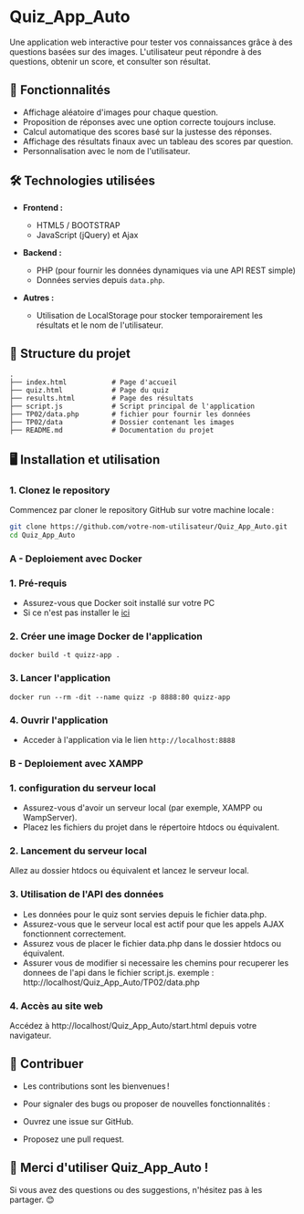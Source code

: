 # **Quiz_App_Auto**

Une application web interactive pour tester vos connaissances grâce à des questions basées sur des images. L'utilisateur peut répondre à des questions, obtenir un score, et consulter son résultat.

## 🚀 **Fonctionnalités**

- Affichage aléatoire d'images pour chaque question.
- Proposition de réponses avec une option correcte toujours incluse.
- Calcul automatique des scores basé sur la justesse des réponses.
- Affichage des résultats finaux avec un tableau des scores par question.
- Personnalisation avec le nom de l'utilisateur.

## 🛠️ **Technologies utilisées**

- **Frontend :**
  - HTML5 / BOOTSTRAP
  - JavaScript (jQuery) et Ajax 

- **Backend :**
  - PHP (pour fournir les données dynamiques via une API REST simple)
  - Données servies depuis `data.php`.

- **Autres :**
  - Utilisation de LocalStorage pour stocker temporairement les résultats et le nom de l'utilisateur.

## 📂 **Structure du projet**

```plaintext
.
├── index.html           # Page d'accueil
├── quiz.html            # Page du quiz
├── results.html         # Page des résultats
├── script.js            # Script principal de l'application
├── TP02/data.php        # fichier pour fournir les données
├── TP02/data            # Dossier contenant les images
├── README.md            # Documentation du projet

```
## 🖥️ Installation et utilisation

### 1. **Clonez le repository**
Commencez par cloner le repository GitHub sur votre machine locale :

```bash
git clone https://github.com/votre-nom-utilisateur/Quiz_App_Auto.git
cd Quiz_App_Auto
```
### A - Deploiement avec Docker

### 1. **Pré-requis**
* Assurez-vous que Docker soit installé sur votre PC 
* Si ce n'est pas installer le [ici](https://docs.docker.com/engine/install/)

### 2. Créer une image Docker de l'application
```
docker build -t quizz-app .
```

### 3. Lancer l'application
```
docker run --rm -dit --name quizz -p 8888:80 quizz-app
```

### 4. Ouvrir l'application
* Acceder à l'application via le lien `http://localhost:8888`

### B - Deploiement avec XAMPP

### 1. **configuration du serveur local**
* Assurez-vous d'avoir un serveur local (par exemple, XAMPP ou WampServer).
* Placez les fichiers du projet dans le répertoire htdocs ou équivalent.

### 2. **Lancement du serveur local**
Allez au dossier htdocs ou équivalent et lancez le serveur local.

### 3. **Utilisation de l'API des données**
* Les données pour le quiz sont servies depuis le fichier data.php.
* Assurez-vous que le serveur local est actif pour que les appels AJAX fonctionnent correctement.
* Assurez vous de placer le fichier data.php dans le dossier htdocs ou équivalent.
* Assurer vous de modifier si necessaire les chemins pour recuperer les donnees de l'api dans le fichier script.js. exemple : http://localhost/Quiz_App_Auto/TP02/data.php

### 4. **Accès au site web**

Accédez à http://localhost/Quiz_App_Auto/start.html depuis votre navigateur.


## 🤝 **Contribuer**
* Les contributions sont les bienvenues !
* Pour signaler des bugs ou proposer de nouvelles fonctionnalités :

* Ouvrez une issue sur GitHub.
* Proposez une pull request.

## 🎉 **Merci d'utiliser Quiz_App_Auto !**
Si vous avez des questions ou des suggestions, n'hésitez pas à les partager. 😊